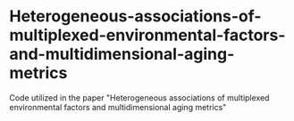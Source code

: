 # Heterogeneous-associations-of-multiplexed-environmental-factors-and-multidimensional-aging-metrics
Code utilized in the paper "Heterogeneous associations of multiplexed environmental factors and multidimensional aging metrics"
